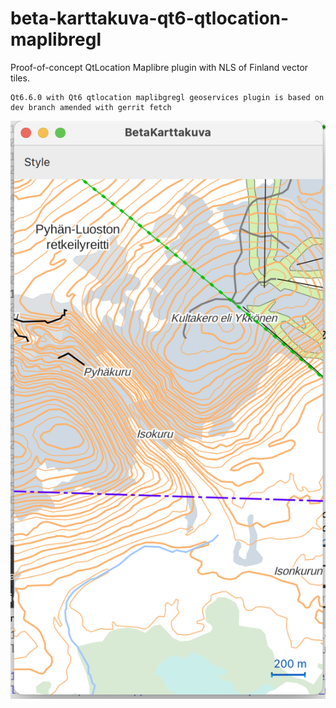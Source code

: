 # beta-karttakuva-qt6-qtlocation-maplibregl

Proof-of-concept QtLocation Maplibre plugin with NLS of Finland vector tiles.

	Qt6.6.0 with Qt6 qtlocation maplibgregl geoservices plugin is based on dev branch amended with gerrit fetch

![Beta Karttakuva Qt6 qtlocation maplibregl  screenshot](index.png)


